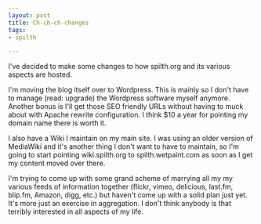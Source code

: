 ```yaml
--- 
layout: post
title: Ch-ch-ch-changes
tags: 
- spilth

---
```

I've decided to make some changes to how spilth.org and its various aspects are hosted.

I'm moving the blog itself over to Wordpress. This is mainly so I don't have to manage (read: upgrade) the Wordpress software myself anymore. Another bonus is I'll get those SEO friendly URLs without having to muck about with Apache rewrite configuration. I think $10 a year for pointing my domain name there is worth it.

I also have a Wiki I maintain on my main site. I was using an older version of MediaWiki and it's another thing I don't want to have to maintain, so I'm going to start pointing wiki.spilth.org to spilth.wetpaint.com as soon as I get my content moved over there.

I'm trying to come up with some grand scheme of marrying all my my various feeds of information together (flickr, vimeo, delicious, last.fm, blip.fm, Amazon, digg, etc.) but haven't come up with a solid plan just yet. It's more just an exercise in aggregation. I don't think anybody is that terribly interested in all aspects of my life.
